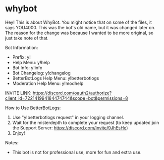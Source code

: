 # whybot
Hey!
This is about WhyBot. You might notice that on some of the files, it says YOU4000. This was the bot's old name, but it was changed later on.
The reason for the change was because I wanted to be more original, so just take note of that.

Bot Information:
- Prefix: y!
- Help Menu: y!help
- Bot Info: y!info
- Bot Changelog: y!changelog
- BetterBotLogs Help Menu: y!betterbotlogs
- Moderation Help Menu: y!modhelp

INVITE LINK: https://discord.com/oauth2/authorize?client_id=722141994184474744&scope=bot&permissions=8

How to Use BetterBotLogs:
1. Use "y!betterbotlogs request" in your logging channel.
2. Wait for the misterdepth to complete your request (to keep updated join the Support Server: https://discord.com/invite/9JhEsHe)
3. Enjoy!

Notes:
- This bot is not for professional use, more for fun and extra use.
